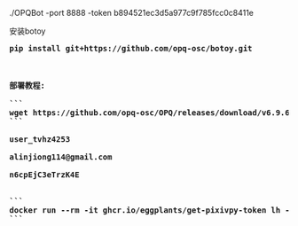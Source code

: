 ./OPQBot -port 8888 -token b894521ec3d5a977c9f785fcc0c8411e

安装botoy

<pre><b>pip install git+https://github.com/opq-osc/botoy.git



部署教程:

```
wget https://github.com/opq-osc/OPQ/releases/download/v6.9.6-0413/OPQBot_6.9.6-0413_linux_amd64.tar.gz
```

user_tvhz4253

alinjiong114@gmail.com

n6cpEjC3eTrzK4E


```
docker run --rm -it ghcr.io/eggplants/get-pixivpy-token lh -u alinjiong114@gmail.com -p n6cpEjC3eTrzK4E
```
